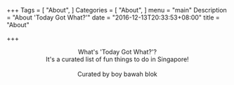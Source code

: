 +++
Tags = [
  "About",
]
Categories = [
  "About",
]
menu = "main"
Description = "About 'Today Got What?'"
date = "2016-12-13T20:33:53+08:00"
title = "About"

+++
<p align="center">
What's 'Today Got What?'?
<br>
It's a curated list of fun things to do in Singapore!
<br>
<br>
Curated by boy bawah blok
</p>
